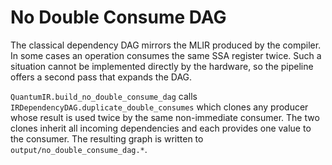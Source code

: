 # No Double Consume DAG

The classical dependency DAG mirrors the MLIR produced by the compiler. In some cases an operation consumes the same SSA register twice. Such a situation cannot be implemented directly by the hardware, so the pipeline offers a second pass that expands the DAG.

`QuantumIR.build_no_double_consume_dag` calls `IRDependencyDAG.duplicate_double_consumes` which clones any producer whose result is used twice by the same non-immediate consumer. The two clones inherit all incoming dependencies and each provides one value to the consumer. The resulting graph is written to `output/no_double_consume_dag.*`.
